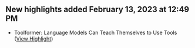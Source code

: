 ## New highlights added February 13, 2023 at 12:49 PM
- Toolformer: Language Models Can Teach Themselves to Use Tools ([View Highlight](https://read.readwise.io/read/01gs56zjwr4x67myv3mm7x66k9))
